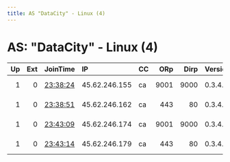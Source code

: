 ```yaml
---
title: AS "DataCity" - Linux (4)
---
```


# AS: "DataCity" - Linux (4)

|   Up |   Ext | JoinTime                                                                                            | IP            | CC   |   ORp |   Dirp | Version   | Contact                  | Nickname    |   eFamMembers |
|-----:|------:|:----------------------------------------------------------------------------------------------------|:--------------|:-----|------:|-------:|:----------|:-------------------------|:------------|--------------:|
|    1 |     0 | [23:38:24](https://metrics.torproject.org/rs.html#details/A13F7EA1AE00D29F30F76853480EC63C6C99558E) | 45.62.246.155 | ca   |  9001 |   9000 | 0.3.4.9   | emerson tor@nodevine.net | nodvrelay17 |            12 |
|    1 |     0 | [23:38:51](https://metrics.torproject.org/rs.html#details/9228CAE385F3BAC56870CFCEB1F9F8C1155D9491) | 45.62.246.162 | ca   |   443 |     80 | 0.3.4.9   | emerson tor@nodevine.net | nodvrelay18 |            12 |
|    1 |     0 | [23:43:09](https://metrics.torproject.org/rs.html#details/A77DF729A51A51D390C9EC68BB5F8607DF52C7DD) | 45.62.246.174 | ca   |  9001 |   9000 | 0.3.4.9   | emerson tor@nodevine.net | nodvrelay19 |            12 |
|    1 |     0 | [23:43:14](https://metrics.torproject.org/rs.html#details/E9C71A8F01EBA4A0AD66A8B928775CFEAFDF9D3D) | 45.62.246.179 | ca   |   443 |     80 | 0.3.4.9   | emerson tor@nodevine.net | nodvrelay20 |            12 |
